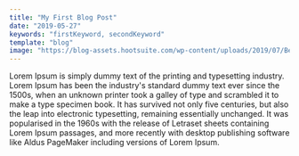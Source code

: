 ```yaml
---
title: "My First Blog Post"
date: "2019-05-27"
keywords: "firstKeyword, secondKeyword"
template: "blog"
image: "https://blog-assets.hootsuite.com/wp-content/uploads/2019/07/Best-time-to-post-on-Facebook-Twitter-LinkedIn-Instagram-and-Pinterest.png"
---
```


Lorem Ipsum is simply dummy text of the printing and typesetting industry. Lorem Ipsum has been the industry's standard dummy text ever since the 1500s, when an unknown printer took a galley of type and scrambled it to make a type specimen book. It has survived not only five centuries, but also the leap into electronic typesetting, remaining essentially unchanged. It was popularised in the 1960s with the release of Letraset sheets containing Lorem Ipsum passages, and more recently with desktop publishing software like Aldus PageMaker including versions of Lorem Ipsum.